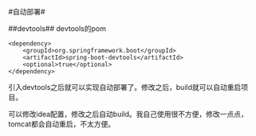 #自动部署#

##devtools##
devtools的pom

    <dependency>
    	<groupId>org.springframework.boot</groupId>
  		<artifactId>spring-boot-devtools</artifactId>
    	<optional>true</optional>
    </dependency>
引入devtools之后就可以实现自动部署了。修改之后，build就可以自动重启项目。

可以修改idea配置，修改之后自动build。我自己使用很不方便，修改一点点，tomcat都会自动重启，不太方便。


